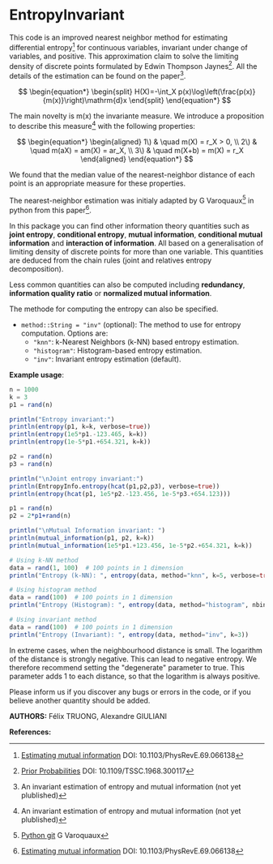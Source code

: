 # EntropyInvariant

This code is an improved nearest neighbor method for estimating differential entropy[^1] for continuous variables, invariant under change of variables, and positive. This approximation claim to solve the limiting density of discrete points formulated by Edwin Thompson Jaynes[^2]. All the details of the estimation can be found on the paper[^4].

$$
\begin{equation*}
\begin{split}
H(X)=-\int_X p(x)\log\left(\frac{p(x)}{m(x)}\right)\mathrm{d}x
\end{split}
\end{equation*}
$$

The main novelty is m(x) the invariante measure.
We introduce a proposition to describe this measure[^4] with the following properties:

$$
\begin{equation*}
\begin{aligned}
1\) & \quad m(X) = r_X > 0, \\
2\) & \quad m(aX) = am(X) = ar_X, \\
3\) & \quad m(X+b) = m(X) = r_X
\end{aligned}
\end{equation*}
$$

We found that the median value of the nearest-neighbor distance of each point is an appropriate measure for these properties.

The nearest-neighbor estimation was initialy adapted by G Varoquaux[^3] in python from this paper[^1].

In this package you can find other information theory quantities such as **joint entropy**, **conditional entropy**, **mutual information**, **conditional mutual information** and **interaction of information**. All based on a generalisation of limiting density of discrete points for more than one variable. This quantities are deduced from the chain rules (joint and relatives entropy decomposition).

Less common quantities can also be computed including **redundancy**, **information quality ratio** or **normalized mutual information**.

The methode for computing the entropy can also be specified. 
- `method::String = "inv"` (optional): The method to use for entropy computation. Options are:
  - `"knn"`: k-Nearest Neighbors (k-NN) based entropy estimation.
  - `"histogram"`: Histogram-based entropy estimation.
  - `"inv"`: Invariant entropy estimation (default).

**Example usage**:

```julia
n = 1000
k = 3
p1 = rand(n)

println("Entropy invariant:")
println(entropy(p1, k=k, verbose=true))
println(entropy(1e5*p1.-123.465, k=k))
println(entropy(1e-5*p1.+654.321, k=k))

p2 = rand(n)
p3 = rand(n)           

println("\nJoint entropy invariant:")
println(EntropyInfo.entropy(hcat(p1,p2,p3), verbose=true))
println(entropy(hcat(p1, 1e5*p2.-123.456, 1e-5*p3.+654.123)))

p1 = rand(n)
p2 = 2*p1+rand(n)

println("\nMutual Information invariant: ")
println(mutual_information(p1, p2, k=k))
println(mutual_information(1e5*p1.+123.456, 1e-5*p2.+654.321, k=k))

# Using k-NN method
data = rand(1, 100)  # 100 points in 1 dimension
println("Entropy (k-NN): ", entropy(data, method="knn", k=5, verbose=true))

# Using histogram method
data = rand(100)  # 100 points in 1 dimension
println("Entropy (Histogram): ", entropy(data, method="histogram", nbins=10) )

# Using invariant method
data = rand(100)  # 100 points in 1 dimension
println("Entropy (Invariant): ", entropy(data, method="inv", k=3))

```

In extreme cases, when the neighbourhood distance is small. The logarithm of the distance is strongly negative. This can lead to negative entropy. We therefore recommend setting the "degenerate" parameter to true. This parameter adds 1 to each distance, so that the logarithm is always positive.

Please inform us if you discover any bugs or errors in the code, or if you believe another quantity should be added.

[^1]: [Estimating mutual information](https://journals.aps.org/pre/abstract/10.1103/PhysRevE.69.066138) DOI: 10.1103/PhysRevE.69.066138
[^2]: [Prior Probabilities](https://ieeexplore.ieee.org/document/4082152) DOI: 10.1109/TSSC.1968.300117
[^3]: [Python git](https://gist.github.com/GaelVaroquaux/ead9898bd3c973c40429) G Varoquaux
[^4]: An invariant estimation of entropy and mutual information (not yet plublished)

**AUTHORS:** Félix TRUONG, Alexandre GIULIANI

**References:**
